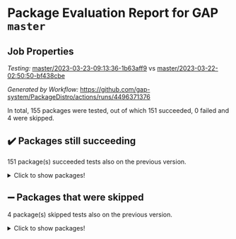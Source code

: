 # Package Evaluation Report for GAP `master`

## Job Properties

*Testing:* [master/2023-03-23-09:13:36-1b63aff9](https://github.com/gap-system/PackageDistro/blob/data/reports/master/2023-03-23-09:13:36-1b63aff9) vs [master/2023-03-22-02:50:50-bf438cbe](https://github.com/gap-system/PackageDistro/blob/data/reports/master/2023-03-22-02:50:50-bf438cbe)

*Generated by Workflow:* https://github.com/gap-system/PackageDistro/actions/runs/4496371376

In total, 155 packages were tested, out of which 151 succeeded, 0 failed and 4 were skipped.

## :heavy_check_mark: Packages still succeeding

151 package(s) succeeded tests also on the previous version.
<details><summary>Click to show packages!</summary>

- 4ti2interface 2023.02-04 [(success)](https://github.com/gap-system/PackageDistro/actions/runs/4496371376/jobs/7915749127)
- ace 5.6.2 [(success)](https://github.com/gap-system/PackageDistro/actions/runs/4496371376/jobs/7915749437)
- aclib 1.3.2 [(success)](https://github.com/gap-system/PackageDistro/actions/runs/4496371376/jobs/7915749595)
- agt 0.3.1 [(success)](https://github.com/gap-system/PackageDistro/actions/runs/4496371376/jobs/7915749766)
- alnuth 3.2.1 [(success)](https://github.com/gap-system/PackageDistro/actions/runs/4496371376/jobs/7915749952)
- anupq 3.3.0 [(success)](https://github.com/gap-system/PackageDistro/actions/runs/4496371376/jobs/7915750106)
- atlasrep 2.1.6 [(success)](https://github.com/gap-system/PackageDistro/actions/runs/4496371376/jobs/7915750258)
- autodoc 2022.10.20 [(success)](https://github.com/gap-system/PackageDistro/actions/runs/4496371376/jobs/7915750419)
- automata 1.15 [(success)](https://github.com/gap-system/PackageDistro/actions/runs/4496371376/jobs/7915750565)
- automgrp 1.3.2 [(success)](https://github.com/gap-system/PackageDistro/actions/runs/4496371376/jobs/7915750706)
- autpgrp 1.11 [(success)](https://github.com/gap-system/PackageDistro/actions/runs/4496371376/jobs/7915750917)
- cap 2023.03-10 [(success)](https://github.com/gap-system/PackageDistro/actions/runs/4496371376/jobs/7915751076)
- caratinterface 2.3.4 [(success)](https://github.com/gap-system/PackageDistro/actions/runs/4496371376/jobs/7915751208)
- cddinterface 2022.11.01 [(success)](https://github.com/gap-system/PackageDistro/actions/runs/4496371376/jobs/7915751395)
- circle 1.6.6 [(success)](https://github.com/gap-system/PackageDistro/actions/runs/4496371376/jobs/7915751518)
- classicpres 1.22 [(success)](https://github.com/gap-system/PackageDistro/actions/runs/4496371376/jobs/7915751677)
- cohomolo 1.6.11 [(success)](https://github.com/gap-system/PackageDistro/actions/runs/4496371376/jobs/7915751822)
- congruence 1.2.5 [(success)](https://github.com/gap-system/PackageDistro/actions/runs/4496371376/jobs/7915751936)
- corelg 1.56 [(success)](https://github.com/gap-system/PackageDistro/actions/runs/4496371376/jobs/7915752064)
- crime 1.6 [(success)](https://github.com/gap-system/PackageDistro/actions/runs/4496371376/jobs/7915752203)
- crisp 1.4.6 [(success)](https://github.com/gap-system/PackageDistro/actions/runs/4496371376/jobs/7915752343)
- crypting 0.10.4 [(success)](https://github.com/gap-system/PackageDistro/actions/runs/4496371376/jobs/7915752486)
- cryst 4.1.25 [(success)](https://github.com/gap-system/PackageDistro/actions/runs/4496371376/jobs/7915752637)
- crystcat 1.1.10 [(success)](https://github.com/gap-system/PackageDistro/actions/runs/4496371376/jobs/7915752798)
- ctbllib 1.3.5 [(success)](https://github.com/gap-system/PackageDistro/actions/runs/4496371376/jobs/7915752948)
- cubefree 1.19 [(success)](https://github.com/gap-system/PackageDistro/actions/runs/4496371376/jobs/7915753083)
- curlinterface 2.3.1 [(success)](https://github.com/gap-system/PackageDistro/actions/runs/4496371376/jobs/7915753270)
- cvec 2.8.0 [(success)](https://github.com/gap-system/PackageDistro/actions/runs/4496371376/jobs/7915753411)
- datastructures 0.3.0 [(success)](https://github.com/gap-system/PackageDistro/actions/runs/4496371376/jobs/7915753544)
- deepthought 1.0.6 [(success)](https://github.com/gap-system/PackageDistro/actions/runs/4496371376/jobs/7915753673)
- design 1.8 [(success)](https://github.com/gap-system/PackageDistro/actions/runs/4496371376/jobs/7915753815)
- difsets 2.3.1 [(success)](https://github.com/gap-system/PackageDistro/actions/runs/4496371376/jobs/7915754014)
- digraphs 1.6.1 [(success)](https://github.com/gap-system/PackageDistro/actions/runs/4496371376/jobs/7915754189)
- edim 1.3.6 [(success)](https://github.com/gap-system/PackageDistro/actions/runs/4496371376/jobs/7915754355)
- example 4.3.4 [(success)](https://github.com/gap-system/PackageDistro/actions/runs/4496371376/jobs/7915754545)
- examplesforhomalg 2023.02-04 [(success)](https://github.com/gap-system/PackageDistro/actions/runs/4496371376/jobs/7915754670)
- factint 1.6.3 [(success)](https://github.com/gap-system/PackageDistro/actions/runs/4496371376/jobs/7915754796)
- ferret 1.0.9 [(success)](https://github.com/gap-system/PackageDistro/actions/runs/4496371376/jobs/7915754939)
- fga 1.4.0 [(success)](https://github.com/gap-system/PackageDistro/actions/runs/4496371376/jobs/7915755062)
- fining 1.5.5 [(success)](https://github.com/gap-system/PackageDistro/actions/runs/4496371376/jobs/7915755185)
- float 1.0.3 [(success)](https://github.com/gap-system/PackageDistro/actions/runs/4496371376/jobs/7915755319)
- format 1.4.3 [(success)](https://github.com/gap-system/PackageDistro/actions/runs/4496371376/jobs/7915755460)
- forms 1.2.9 [(success)](https://github.com/gap-system/PackageDistro/actions/runs/4496371376/jobs/7915755610)
- fplsa 1.2.6 [(success)](https://github.com/gap-system/PackageDistro/actions/runs/4496371376/jobs/7915755788)
- fr 2.4.12 [(success)](https://github.com/gap-system/PackageDistro/actions/runs/4496371376/jobs/7915755917)
- francy 1.2.5 [(success)](https://github.com/gap-system/PackageDistro/actions/runs/4496371376/jobs/7915756065)
- fwtree 1.3 [(success)](https://github.com/gap-system/PackageDistro/actions/runs/4496371376/jobs/7915756314)
- gapdoc 1.6.6 [(success)](https://github.com/gap-system/PackageDistro/actions/runs/4496371376/jobs/7915756452)
- gauss 2023.02-04 [(success)](https://github.com/gap-system/PackageDistro/actions/runs/4496371376/jobs/7915756684)
- gaussforhomalg 2023.02-04 [(success)](https://github.com/gap-system/PackageDistro/actions/runs/4496371376/jobs/7915756882)
- gbnp 1.0.5 [(success)](https://github.com/gap-system/PackageDistro/actions/runs/4496371376/jobs/7915757050)
- generalizedmorphismsforcap 2023.02-01 [(success)](https://github.com/gap-system/PackageDistro/actions/runs/4496371376/jobs/7915757239)
- genss 1.6.8 [(success)](https://github.com/gap-system/PackageDistro/actions/runs/4496371376/jobs/7915757482)
- gradedmodules 2023.02-04 [(success)](https://github.com/gap-system/PackageDistro/actions/runs/4496371376/jobs/7915757685)
- gradedringforhomalg 2023.02-04 [(success)](https://github.com/gap-system/PackageDistro/actions/runs/4496371376/jobs/7915757846)
- grape 4.9.0 [(success)](https://github.com/gap-system/PackageDistro/actions/runs/4496371376/jobs/7915758103)
- groupoids 1.73 [(success)](https://github.com/gap-system/PackageDistro/actions/runs/4496371376/jobs/7915758294)
- grpconst 2.6.4 [(success)](https://github.com/gap-system/PackageDistro/actions/runs/4496371376/jobs/7915758449)
- guarana 0.96.3 [(success)](https://github.com/gap-system/PackageDistro/actions/runs/4496371376/jobs/7915758631)
- guava 3.18 [(success)](https://github.com/gap-system/PackageDistro/actions/runs/4496371376/jobs/7915758813)
- hap 1.54 [(success)](https://github.com/gap-system/PackageDistro/actions/runs/4496371376/jobs/7915758974)
- hapcryst 0.1.15 [(success)](https://github.com/gap-system/PackageDistro/actions/runs/4496371376/jobs/7915759111)
- hecke 1.5.3 [(success)](https://github.com/gap-system/PackageDistro/actions/runs/4496371376/jobs/7915759286)
- help 3.5 [(success)](https://github.com/gap-system/PackageDistro/actions/runs/4496371376/jobs/7915759446)
- homalg 2023.02-05 [(success)](https://github.com/gap-system/PackageDistro/actions/runs/4496371376/jobs/7915759581)
- homalgtocas 2023.02-04 [(success)](https://github.com/gap-system/PackageDistro/actions/runs/4496371376/jobs/7915759723)
- idrel 2.45 [(success)](https://github.com/gap-system/PackageDistro/actions/runs/4496371376/jobs/7915759887)
- images 1.3.1 [(success)](https://github.com/gap-system/PackageDistro/actions/runs/4496371376/jobs/7915760036)
- intpic 0.3.0 [(success)](https://github.com/gap-system/PackageDistro/actions/runs/4496371376/jobs/7915760194)
- io 4.8.1 [(success)](https://github.com/gap-system/PackageDistro/actions/runs/4496371376/jobs/7915760323)
- io_forhomalg 2023.02-04 [(success)](https://github.com/gap-system/PackageDistro/actions/runs/4496371376/jobs/7915760432)
- irredsol 1.4.4 [(success)](https://github.com/gap-system/PackageDistro/actions/runs/4496371376/jobs/7915760539)
- json 2.1.1 [(success)](https://github.com/gap-system/PackageDistro/actions/runs/4496371376/jobs/7915760681)
- jupyterkernel 1.5.0 [(success)](https://github.com/gap-system/PackageDistro/actions/runs/4496371376/jobs/7915760833)
- jupyterviz 1.5.6 [(success)](https://github.com/gap-system/PackageDistro/actions/runs/4496371376/jobs/7915760998)
- kan 1.35 [(success)](https://github.com/gap-system/PackageDistro/actions/runs/4496371376/jobs/7915761154)
- kbmag 1.5.11 [(success)](https://github.com/gap-system/PackageDistro/actions/runs/4496371376/jobs/7915761328)
- laguna 3.9.6 [(success)](https://github.com/gap-system/PackageDistro/actions/runs/4496371376/jobs/7915761536)
- liealgdb 2.2.1 [(success)](https://github.com/gap-system/PackageDistro/actions/runs/4496371376/jobs/7915761714)
- liepring 2.8 [(success)](https://github.com/gap-system/PackageDistro/actions/runs/4496371376/jobs/7915761892)
- liering 2.4.2 [(success)](https://github.com/gap-system/PackageDistro/actions/runs/4496371376/jobs/7915762023)
- linearalgebraforcap 2023.03-05 [(success)](https://github.com/gap-system/PackageDistro/actions/runs/4496371376/jobs/7915762688)
- localizeringforhomalg 2023.02-04 [(success)](https://github.com/gap-system/PackageDistro/actions/runs/4496371376/jobs/7915762874)
- loops 3.4.3 [(success)](https://github.com/gap-system/PackageDistro/actions/runs/4496371376/jobs/7915763011)
- lpres 1.0.3 [(success)](https://github.com/gap-system/PackageDistro/actions/runs/4496371376/jobs/7915763169)
- majoranaalgebras 1.5.1 [(success)](https://github.com/gap-system/PackageDistro/actions/runs/4496371376/jobs/7915763321)
- mapclass 1.4.6 [(success)](https://github.com/gap-system/PackageDistro/actions/runs/4496371376/jobs/7915763463)
- matgrp 0.70 [(success)](https://github.com/gap-system/PackageDistro/actions/runs/4496371376/jobs/7915763654)
- matricesforhomalg 2023.02-04 [(success)](https://github.com/gap-system/PackageDistro/actions/runs/4496371376/jobs/7915763854)
- modisom 2.5.4 [(success)](https://github.com/gap-system/PackageDistro/actions/runs/4496371376/jobs/7915764038)
- modulepresentationsforcap 2023.02-03 [(success)](https://github.com/gap-system/PackageDistro/actions/runs/4496371376/jobs/7915764211)
- modules 2023.02-04 [(success)](https://github.com/gap-system/PackageDistro/actions/runs/4496371376/jobs/7915764444)
- monoidalcategories 2023.02-05 [(success)](https://github.com/gap-system/PackageDistro/actions/runs/4496371376/jobs/7915764613)
- nconvex 2022.09-01 [(success)](https://github.com/gap-system/PackageDistro/actions/runs/4496371376/jobs/7915764796)
- nilmat 1.4.2 [(success)](https://github.com/gap-system/PackageDistro/actions/runs/4496371376/jobs/7915764984)
- nock 1.5 [(success)](https://github.com/gap-system/PackageDistro/actions/runs/4496371376/jobs/7915765125)
- normalizinterface 1.3.5 [(success)](https://github.com/gap-system/PackageDistro/actions/runs/4496371376/jobs/7915765268)
- nq 2.5.9 [(success)](https://github.com/gap-system/PackageDistro/actions/runs/4496371376/jobs/7915765398)
- numericalsgps 1.3.1 [(success)](https://github.com/gap-system/PackageDistro/actions/runs/4496371376/jobs/7915765555)
- openmath 11.5.3 [(success)](https://github.com/gap-system/PackageDistro/actions/runs/4496371376/jobs/7915765711)
- orb 4.9.0 [(success)](https://github.com/gap-system/PackageDistro/actions/runs/4496371376/jobs/7915765900)
- packagemanager 1.4.1 [(success)](https://github.com/gap-system/PackageDistro/actions/runs/4496371376/jobs/7915766052)
- patternclass 2.4.3 [(success)](https://github.com/gap-system/PackageDistro/actions/runs/4496371376/jobs/7915766220)
- permut 2.0.4 [(success)](https://github.com/gap-system/PackageDistro/actions/runs/4496371376/jobs/7915766425)
- polenta 1.3.10 [(success)](https://github.com/gap-system/PackageDistro/actions/runs/4496371376/jobs/7915766585)
- polymaking 0.8.6 [(success)](https://github.com/gap-system/PackageDistro/actions/runs/4496371376/jobs/7915766760)
- primgrp 3.4.4 [(success)](https://github.com/gap-system/PackageDistro/actions/runs/4496371376/jobs/7915766883)
- profiling 2.5.2 [(success)](https://github.com/gap-system/PackageDistro/actions/runs/4496371376/jobs/7915767044)
- qpa 1.34 [(success)](https://github.com/gap-system/PackageDistro/actions/runs/4496371376/jobs/7915767233)
- quagroup 1.8.3 [(success)](https://github.com/gap-system/PackageDistro/actions/runs/4496371376/jobs/7915767395)
- radiroot 2.9 [(success)](https://github.com/gap-system/PackageDistro/actions/runs/4496371376/jobs/7915767577)
- rcwa 4.7.1 [(success)](https://github.com/gap-system/PackageDistro/actions/runs/4496371376/jobs/7915767803)
- rds 1.8 [(success)](https://github.com/gap-system/PackageDistro/actions/runs/4496371376/jobs/7915767965)
- recog 1.4.2 [(success)](https://github.com/gap-system/PackageDistro/actions/runs/4496371376/jobs/7915769580)
- repndecomp 1.3.0 [(success)](https://github.com/gap-system/PackageDistro/actions/runs/4496371376/jobs/7915769798)
- repsn 3.1.1 [(success)](https://github.com/gap-system/PackageDistro/actions/runs/4496371376/jobs/7915769944)
- resclasses 4.7.3 [(success)](https://github.com/gap-system/PackageDistro/actions/runs/4496371376/jobs/7915770085)
- ringsforhomalg 2023.02-05 [(success)](https://github.com/gap-system/PackageDistro/actions/runs/4496371376/jobs/7915770227)
- sco 2023.02-04 [(success)](https://github.com/gap-system/PackageDistro/actions/runs/4496371376/jobs/7915770345)
- scscp 2.4.1 [(success)](https://github.com/gap-system/PackageDistro/actions/runs/4496371376/jobs/7915770484)
- semigroups 5.2.1 [(success)](https://github.com/gap-system/PackageDistro/actions/runs/4496371376/jobs/7915770679)
- sglppow 2.3 [(success)](https://github.com/gap-system/PackageDistro/actions/runs/4496371376/jobs/7915770871)
- sgpviz 0.999.5 [(success)](https://github.com/gap-system/PackageDistro/actions/runs/4496371376/jobs/7915771082)
- simpcomp 2.1.14 [(success)](https://github.com/gap-system/PackageDistro/actions/runs/4496371376/jobs/7915771247)
- singular 2023.02.09 [(success)](https://github.com/gap-system/PackageDistro/actions/runs/4496371376/jobs/7915771438)
- sl2reps 1.1 [(success)](https://github.com/gap-system/PackageDistro/actions/runs/4496371376/jobs/7915771595)
- sla 1.5.3 [(success)](https://github.com/gap-system/PackageDistro/actions/runs/4496371376/jobs/7915771778)
- smallgrp 1.5.2 [(success)](https://github.com/gap-system/PackageDistro/actions/runs/4496371376/jobs/7915771970)
- smallsemi 0.6.13 [(success)](https://github.com/gap-system/PackageDistro/actions/runs/4496371376/jobs/7915772192)
- sonata 2.9.6 [(success)](https://github.com/gap-system/PackageDistro/actions/runs/4496371376/jobs/7915772355)
- sophus 1.27 [(success)](https://github.com/gap-system/PackageDistro/actions/runs/4496371376/jobs/7915772530)
- spinsym 1.5.2 [(success)](https://github.com/gap-system/PackageDistro/actions/runs/4496371376/jobs/7915772706)
- standardff 0.9.4 [(success)](https://github.com/gap-system/PackageDistro/actions/runs/4496371376/jobs/7915772863)
- symbcompcc 1.3.2 [(success)](https://github.com/gap-system/PackageDistro/actions/runs/4496371376/jobs/7915773025)
- thelma 1.3 [(success)](https://github.com/gap-system/PackageDistro/actions/runs/4496371376/jobs/7915773167)
- tomlib 1.2.9 [(success)](https://github.com/gap-system/PackageDistro/actions/runs/4496371376/jobs/7915773348)
- toolsforhomalg 2023.02-06 [(success)](https://github.com/gap-system/PackageDistro/actions/runs/4496371376/jobs/7915773548)
- toric 1.9.5 [(success)](https://github.com/gap-system/PackageDistro/actions/runs/4496371376/jobs/7915773729)
- toricvarieties 2022.07.13 [(success)](https://github.com/gap-system/PackageDistro/actions/runs/4496371376/jobs/7915773949)
- transgrp 3.6.3 [(success)](https://github.com/gap-system/PackageDistro/actions/runs/4496371376/jobs/7915774132)
- ugaly 4.0.3 [(success)](https://github.com/gap-system/PackageDistro/actions/runs/4496371376/jobs/7915774301)
- unipot 1.5 [(success)](https://github.com/gap-system/PackageDistro/actions/runs/4496371376/jobs/7915774493)
- unitlib 4.2.0 [(success)](https://github.com/gap-system/PackageDistro/actions/runs/4496371376/jobs/7915774697)
- utils 0.82 [(success)](https://github.com/gap-system/PackageDistro/actions/runs/4496371376/jobs/7915774889)
- uuid 0.7 [(success)](https://github.com/gap-system/PackageDistro/actions/runs/4496371376/jobs/7915775068)
- walrus 0.9991 [(success)](https://github.com/gap-system/PackageDistro/actions/runs/4496371376/jobs/7915775314)
- wedderga 4.10.3 [(success)](https://github.com/gap-system/PackageDistro/actions/runs/4496371376/jobs/7915775508)
- xmod 2.91 [(success)](https://github.com/gap-system/PackageDistro/actions/runs/4496371376/jobs/7915775713)
- xmodalg 1.23 [(success)](https://github.com/gap-system/PackageDistro/actions/runs/4496371376/jobs/7915775891)
- yangbaxter 0.10.3 [(success)](https://github.com/gap-system/PackageDistro/actions/runs/4496371376/jobs/7915776060)
- zeromqinterface 0.14 [(success)](https://github.com/gap-system/PackageDistro/actions/runs/4496371376/jobs/7915776233)
</details>

## :heavy_minus_sign: Packages that were skipped

4 package(s) skipped tests also on the previous version.
<details><summary>Click to show packages!</summary>

- browse 1.8.21 [(skipped)](https://github.com/gap-system/PackageDistro/actions/runs/4496371376/jobs/7915514475)
- itc 1.5.1 [(skipped)](https://github.com/gap-system/PackageDistro/actions/runs/4496371376/jobs/7915514475)
- polycyclic 2.16 [(skipped)](https://github.com/gap-system/PackageDistro/actions/runs/4496371376/jobs/7915514475)
- xgap 4.31 [(skipped)](https://github.com/gap-system/PackageDistro/actions/runs/4496371376/jobs/7915514475)
</details>

